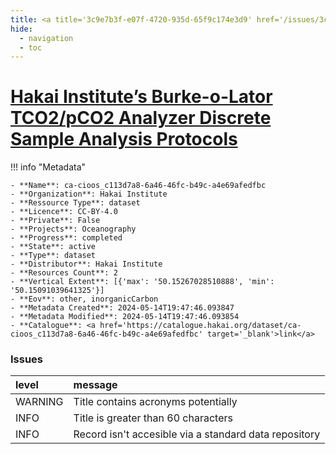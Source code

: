 ```yaml
---
title: <a title='3c9e7b3f-e07f-4720-935d-65f9c174e3d9' href='/issues/3c9e7b3f-e07f-4720-935d-65f9c174e3d9/' target='_blank'>Hakai Institute’s Burke-o-Lator TCO2/pCO2 Analyzer Discrete Sample Analysis Protocols</a>
hide:
  - navigation
  - toc
---
```


# <a title='3c9e7b3f-e07f-4720-935d-65f9c174e3d9' href='/issues/3c9e7b3f-e07f-4720-935d-65f9c174e3d9/' target='_blank'>Hakai Institute’s Burke-o-Lator TCO2/pCO2 Analyzer Discrete Sample Analysis Protocols</a>

<div id='map'></div>

!!! info "Metadata"
    
    - **Name**: ca-cioos_c113d7a8-6a46-46fc-b49c-a4e69afedfbc 
    - **Organization**: Hakai Institute 
    - **Ressource Type**: dataset 
    - **Licence**: CC-BY-4.0 
    - **Private**: False 
    - **Projects**: Oceanography 
    - **Progress**: completed 
    - **State**: active 
    - **Type**: dataset 
    - **Distributor**: Hakai Institute 
    - **Resources Count**: 2 
    - **Vertical Extent**: [{'max': '50.15267028510888', 'min': '50.15091039641325'}] 
    - **Eov**: other, inorganicCarbon 
    - **Metadata Created**: 2024-05-14T19:47:46.093847 
    - **Metadata Modified**: 2024-05-14T19:47:46.093854 
    - **Catalogue**: <a href='https://catalogue.hakai.org/dataset/ca-cioos_c113d7a8-6a46-46fc-b49c-a4e69afedfbc' target='_blank'>link</a> 

### Issues

| level   | message                                               |
|:--------|:------------------------------------------------------|
| WARNING | Title contains acronyms potentially                   |
| INFO    | Title is greater than 60 characters                   |
| INFO    | Record isn't accesible via a standard data repository |

<script>
   document.addEventListener("DOMContentLoaded", function() {
    var map = L.map('map').setView([51.505, -125.09], 5);
    L.tileLayer('https://tile.openstreetmap.org/{z}/{x}/{y}.png', {
        maxZoom: 19,
        attribution: '&copy; <a href="http://www.openstreetmap.org/copyright">OpenStreetMap</a>'
    }).addTo(map);
    var geojsonFeature = {
        "type": "Feature",
        "properties": {
            "name" : "<a title='3c9e7b3f-e07f-4720-935d-65f9c174e3d9' href='/issues/3c9e7b3f-e07f-4720-935d-65f9c174e3d9/' target='_blank'>Hakai Institute’s Burke-o-Lator TCO2/pCO2 Analyzer Discrete Sample Analysis Protocols</a>"
        },
        "geometry": {'type': 'Polygon', 'coordinates': [[[-121.200851030026, 47.5931373865871], [-133.329762644444, 58.3685518859093], [-138.778981394444, 57.2923559868765], [-128.407887644444, 50.1363698995369], [-122.519210405026, 46.8770323398551], [-121.200851030026, 47.5931373865871]]]}
    }
    L.geoJSON(geojsonFeature).addTo(map);
   })
</script>